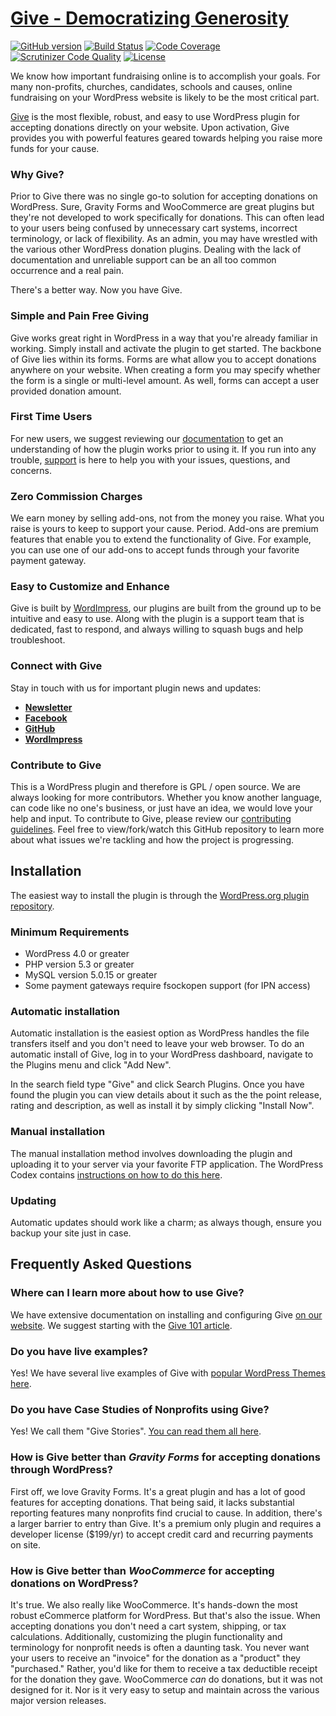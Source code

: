 # [Give - Democratizing Generosity](https://givewp.com "Give - Democratizing Generosity") #
[![GitHub version](https://badge.fury.io/gh/wordimpress%2Fgive.svg)](https://badge.fury.io/gh/wordimpress%2Fgive) [![Build Status](https://travis-ci.org/WordImpress/Give.svg?branch=master)](https://travis-ci.org/WordImpress/Give) [![Code Coverage](https://scrutinizer-ci.com/g/WordImpress/Give/badges/coverage.png?b=master)](https://scrutinizer-ci.com/g/WordImpress/Give/?branch=master) [![Scrutinizer Code Quality](https://scrutinizer-ci.com/g/WordImpress/Give/badges/quality-score.png?b=master)](https://scrutinizer-ci.com/g/WordImpress/Give/?branch=master) [![License](https://img.shields.io/badge/license-GPL--2.0%2B-green.svg)](https://github.com/WordImpress/Give/blob/master/license.txt)

We know how important fundraising online is to accomplish your goals. For many non-profits, churches, candidates, schools and causes, online fundraising on your WordPress website is likely to be the most critical part.

[Give](https://givewp.com "Give - Democratizing Generosity") is the most flexible, robust, and easy to use WordPress plugin for accepting donations directly on your website. Upon activation, Give provides you with powerful features geared towards helping you raise more funds for your cause.

### Why Give? ###

Prior to Give there was no single go-to solution for accepting donations on WordPress. Sure, Gravity Forms and WooCommerce are great plugins but they're not developed to work specifically for donations. This can often lead to your users being confused by unnecessary cart systems, incorrect terminology, or lack of flexibility. As an admin, you may have wrestled with the various other WordPress donation plugins. Dealing with the lack of documentation and unreliable support can be an all too common occurrence and a real pain.

There's a better way. Now you have Give.

### Simple and Pain Free Giving ###

Give works great right in WordPress in a way that you're already familiar in working. Simply install and activate the plugin to get started. The backbone of Give lies within its forms. Forms are what allow you to accept donations anywhere on your website. When creating a form you may specify whether the form is a single or multi-level amount. As well, forms can accept a user provided donation amount.

### First Time Users ###

For new users, we suggest reviewing our [documentation](https://givewp.com/documentation "Visit the Give docs") to get an understanding of how the plugin works prior to using it. If you run into any trouble, [support](https://givewp.com/support "Visit the Give support page") is here to help you with your issues, questions, and concerns.

### Zero Commission Charges ###

We earn money by selling add-ons, not from the money you raise. What you raise is yours to keep to support your cause. Period. Add-ons are premium features that enable you to extend the functionality of Give. For example, you can use one of our add-ons to accept funds through your favorite payment gateway.

### Easy to Customize and Enhance ###

Give is built by [WordImpress](http://wordimpress.com "Visit the the developers of Give - WordImpress"), our plugins are built from the ground up to be intuitive and easy to use. Along with the plugin is a support team that is dedicated, fast to respond, and always willing to squash bugs and help troubleshoot.

### Connect with Give ###

Stay in touch with us for important plugin news and updates:

* **[Newsletter](http://eepurl.com/bggG99 "Subscribe via MailChimp")**
* **[Facebook](http://facebook.com/wpgive "Visit the Give on Facebook")**
* **[GitHub](https://github.com/WordImpress/Give "Visit the the developers of Give - WordImpress")**
* **[WordImpress](http://wordimpress.com "Visit the the developers of Give - WordImpress")**

### Contribute to Give ###

This is a WordPress plugin and therefore is GPL / open source. We are always looking for more contributors. Whether you know another language, can code like no one's business, or just have an idea, we would love your help and input. To contribute to Give, please review our [contributing guidelines](CONTRIBUTING.md). Feel free to view/fork/watch this GitHub repository to learn more about what issues we're tackling and how the project is progressing.

## Installation ##

The easiest way to install the plugin is through the [WordPress.org plugin repository](http://wordpress.org/plugins/give "Give on the WordPress.org plugin repository").

### Minimum Requirements ###

* WordPress 4.0 or greater
* PHP version 5.3 or greater
* MySQL version 5.0.15 or greater
* Some payment gateways require fsockopen support (for IPN access)

### Automatic installation ###

Automatic installation is the easiest option as WordPress handles the file transfers itself and you don't need to leave your web browser. To do an automatic install of Give, log in to your WordPress dashboard, navigate to the Plugins menu and click "Add New".

In the search field type "Give" and click Search Plugins. Once you have found the plugin you can view details about it such as the the point release, rating and description, as well as install it by simply clicking "Install Now".

### Manual installation ###

The manual installation method involves downloading the plugin and uploading it to your server via your favorite FTP application. The WordPress Codex contains [instructions on how to do this here](http://codex.wordpress.org/Managing_Plugins#Manual_Plugin_Installation).

### Updating ###

Automatic updates should work like a charm; as always though, ensure you backup your site just in case.

## Frequently Asked Questions ##

### Where can I learn more about how to use Give? ###

We have extensive documentation on installing and configuring Give [on our website](https://givewp.com/documentation/). We suggest starting with the [Give 101 article](https://givewp.com/documentation/core/give-101/).

### Do you have live examples? ###

Yes! We have several live examples of Give with [popular WordPress Themes here](https://givewp.com/demos/).

### Do you have Case Studies of Nonprofits using Give? ###

Yes! We call them "Give Stories". [You can read them all here](https://givewp.com/give-stories/).

### How is Give better than *Gravity Forms* for accepting donations through WordPress? ###

First off, we love Gravity Forms. It's a great plugin and has a lot of good features for accepting donations. That being said, it lacks substantial reporting features many nonprofits find crucial to cause. In addition, there's a larger barrier to entry than Give. It's a premium only plugin and requires a developer license ($199/yr) to accept credit card and recurring payments on site.

### How is Give better than *WooCommerce* for accepting donations on WordPress? ###

It's true. We also really like WooCommerce. It's hands-down the most robust eCommerce platform for WordPress. But that's also the issue. When accepting donations you don't need a cart system, shipping, or tax calculations. Additionally, customizing the plugin functionality and terminology for nonprofit needs is often a daunting task. You never want your users to receive an "invoice" for the donation as a "product" they "purchased." Rather, you'd like for them to receive a tax deductible receipt for the donation they gave. WooCommerce *can* do donations, but it was not designed for it. Nor is it very easy to setup and maintain across the various major version releases. 